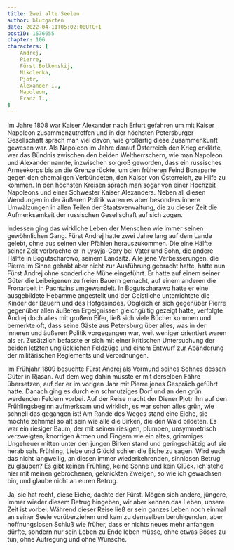 ```yaml
---
title: Zwei alte Seelen
author: blutgarten
date: 2022-04-11T05:02:00UTC+1
postID: 1576655
chapter: 106
characters: [
    Andrej,
    Pierre,
    Fürst Bolkonskij,
    Nikolenka,
    Pjotr,
    Alexander I.,
    Napoleon,
    Franz I.,
]
---
```

Im Jahre 1808 war Kaiser Alexander nach Erfurt gefahren um mit Kaiser Napoleon zusammenzutreffen und in der höchsten Petersburger Gesellschaft sprach man viel davon, wie großartig diese Zusammenkunft gewesen war. Als Napoleon im Jahre darauf Österreich den Krieg erklärte, war das Bündnis zwischen den beiden Weltherrschern, wie man Napoleon und Alexander nannte, inzwischen so groß geworden, dass ein russisches Armeekorps bis an die Grenze rückte, um den früheren Feind Bonaparte gegen den ehemaligen Verbündeten, den Kaiser von Österreich, zu Hilfe zu kommen. In den höchsten Kreisen sprach man sogar von einer Hochzeit Napoleons und einer Schwester Kaiser Alexanders. Neben all diesen Wendungen in der äußeren Politik waren es aber besonders innere Umwälzungen in allen Teilen der Staatsverwaltung, die zu dieser Zeit die Aufmerksamkeit der russischen Gesellschaft auf sich zogen.

Indessen ging das wirkliche Leben der Menschen wie immer seinen gewöhnlichen Gang. Fürst Andrej hatte zwei Jahre lang auf dem Lande gelebt, ohne aus seinen vier Pfählen herauszukommen. Die eine Hälfte seiner Zeit verbrachte er in Lysyja-Gory bei Vater und Sohn, die andere Hälfte in Bogutscharowo, seinem Landsitz. Alle jene Verbesserungen, die Pierre im Sinne gehabt aber nicht zur Ausführung gebracht hatte, hatte nun Fürst Andrej ohne sonderliche Mühe eingeführt. Er hatte auf einem seiner Güter die Leibeigenen zu freien Bauern gemacht, auf einem anderen die Fronarbeit in Pachtzins umgewandelt. In Bogutscharawo hatte er eine ausgebildete Hebamme angestellt und der Geistliche unterrichtete die Kinder der Bauern und des Hofgesindes. Obgleich er sich gegenüber Pierre gegenüber allen äußeren Ergeignissen gleichgültig gezeigt hatte, verfolgte Andrej doch alles mit großem Eifer, ließ sich viele Bücher kommen und bemerkte oft, dass seine Gäste aus Petersburg über alles, was in der inneren und äußeren Politik vorgegangen war, weit weniger orientiert waren als er. Zusätzlich befasste er sich mit einer kritischen Untersuchung der beiden letzten unglücklichen Feldzüge und einem Entwurf zur Abänderung der militärischen Reglements und Verordnungen.

Im Frühjahr 1809 besuchte Fürst Andrej als Vormund seines Sohnes dessen Güter in Rjasan. Auf dem weg dahin musste er mit derselben Fähre übersetzen, auf der er im vorigen Jahr mit Pierre jenes Gespräch geführt hatte. Danach ging es durch ein schmutziges Dorf und an den grün werdenden Feldern vorbei. Auf der Reise macht der Diener Pjotr ihn auf den Frühlingsbeginn aufmerksam und wirklich, es war schon alles grün, wie schnell das gegangen ist! Am Rande des Weges stand eine Eiche, sie mochte zehnmal so alt sein wie alle die Birken, die den Wald bildeten. Es war ein riesiger Baum, der mit seinen riesigen, plumpen, unsymmetrisch verzweigten, knorrigen Armen und Fingern wie ein altes, grimmiges Ungeheuer mitten unter den jungen Birken stand und geringschätzig auf sie herab sah. Frühling, Liebe und Glück! schien die Eiche zu sagen. Wird euch das nicht langweilig, an diesen immer wiederkehrenden, sinnlosen Betrug zu glauben? Es gibt keinen Frühling, keine Sonne und kein Glück. Ich stehe hier mit meinen gebrochenen, geknickten Zweigen, so wie ich gewachsen bin, und glaube nicht an euren Betrug.

Ja, sie hat recht, diese Eiche, dachte der Fürst. Mögen sich andere, jüngere, immer wieder diesem Betrug hingeben, wir aber kennen das Leben, unsere Zeit ist vorbei. Während dieser Reise ließ er sein ganzes Leben noch einmal an seiner Seele vorüberziehen und kam zu demselben beruhigenden, aber hoffnungslosen Schluß wie früher, dass er nichts neues mehr anfangen dürfte, sondern nur sein Leben zu Ende leben müsse, ohne etwas Böses zu tun, ohne Aufregung und ohne Wünsche.